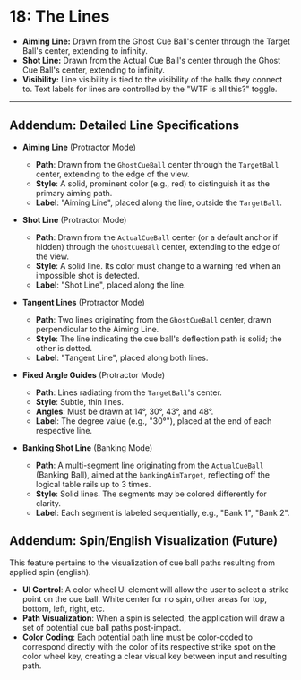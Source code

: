# 18: The Lines

* **Aiming Line:** Drawn from the Ghost Cue Ball's center through the Target Ball's center, extending to infinity.
* **Shot Line:** Drawn from the Actual Cue Ball's center through the Ghost Cue Ball's center, extending to infinity.
* **Visibility:** Line visibility is tied to the visibility of the balls they connect to. Text labels for lines are controlled by the "WTF is all this?" toggle.

***
## Addendum: Detailed Line Specifications

* **Aiming Line** (Protractor Mode)
    * **Path**: Drawn from the `GhostCueBall` center through the `TargetBall` center, extending to the edge of the view.
    * **Style**: A solid, prominent color (e.g., red) to distinguish it as the primary aiming path.
    * **Label**: "Aiming Line", placed along the line, outside the `TargetBall`.

* **Shot Line** (Protractor Mode)
    * **Path**: Drawn from the `ActualCueBall` center (or a default anchor if hidden) through the `GhostCueBall` center, extending to the edge of the view.
    * **Style**: A solid line. Its color must change to a warning red when an impossible shot is detected.
    * **Label**: "Shot Line", placed along the line.

* **Tangent Lines** (Protractor Mode)
    * **Path**: Two lines originating from the `GhostCueBall` center, drawn perpendicular to the Aiming Line.
    * **Style**: The line indicating the cue ball's deflection path is solid; the other is dotted.
    * **Label**: "Tangent Line", placed along both lines.

* **Fixed Angle Guides** (Protractor Mode)
    * **Path**: Lines radiating from the `TargetBall`'s center.
    * **Style**: Subtle, thin lines.
    * **Angles**: Must be drawn at 14°, 30°, 43°, and 48°.
    * **Label**: The degree value (e.g., "30°"), placed at the end of each respective line.

* **Banking Shot Line** (Banking Mode)
    * **Path**: A multi-segment line originating from the `ActualCueBall` (Banking Ball), aimed at the `bankingAimTarget`, reflecting off the logical table rails up to 3 times.
    * **Style**: Solid lines. The segments may be colored differently for clarity.
    * **Label**: Each segment is labeled sequentially, e.g., "Bank 1", "Bank 2".

## Addendum: Spin/English Visualization (Future)

This feature pertains to the visualization of cue ball paths resulting from applied spin (english).

* **UI Control**: A color wheel UI element will allow the user to select a strike point on the cue ball. White center for no spin, other areas for top, bottom, left, right, etc.
* **Path Visualization**: When a spin is selected, the application will draw a set of potential cue ball paths post-impact.
* **Color Coding**: Each potential path line must be color-coded to correspond directly with the color of its respective strike spot on the color wheel key, creating a clear visual key between input and resulting path.